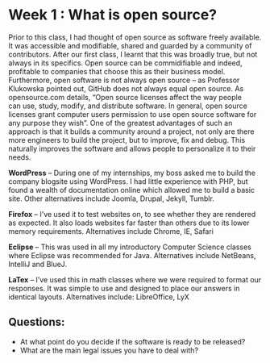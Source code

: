 # Week 1 : What is open source?
 
Prior to this class, I had thought of open source as software freely available. It was accessible and modifiable,  shared and guarded by a community of contributors. After our first class, I learnt that this was broadly true, but not always in its specifics. Open source can be commidifiable and indeed, profitable to companies that choose this as their business model. Furthermore, open software is not always open source – as Professor Klukowska pointed out, GitHub does not always equal open source. As opensource.com details, “Open source licenses affect the way people can use, study, modify, and distribute software. In general, open source licenses grant computer users permission to use open source software for any purpose they wish”. 
One of the greatest advantages of such an approach is that it builds a community around a project, not only are there more engineers to build the project, but to improve, fix and debug. This naturally improves the software and allows people to personalize it to their needs.  

**WordPress** – During one of my internships, my boss asked me to build the company blogsite using WordPress. I had little experience with PHP, but found a wealth of documentation online which allowed me to build a basic site. Other alternatives include Joomla, Drupal, Jekyll, Tumblr. 

**Firefox** – I’ve used it to test websites on, to see whether they are rendered as expected. It also loads websites far faster than others due to its lower memory requirements. Alternatives include Chrome, IE, Safari 

**Eclipse** – This was used in all my introductory Computer Science classes where Eclipse was recommended for Java. Alternatives include NetBeans, IntelliJ and BlueJ.

**LaTex** – I’ve used this in math classes where we were required to format our responses. It was simple to use and designed to place our answers in identical layouts. Alternatives include: LibreOffice,  LyX

## Questions:
-	At what point do you decide if the software is ready to be released?
-	What are the main legal issues you have to deal with? 


